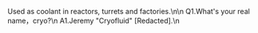 Used as coolant in reactors, turrets and factories.\n\n
Q1.What's your real name，cryo?\n
A1.Jeremy "Cryofluid" [Redacted].\n
